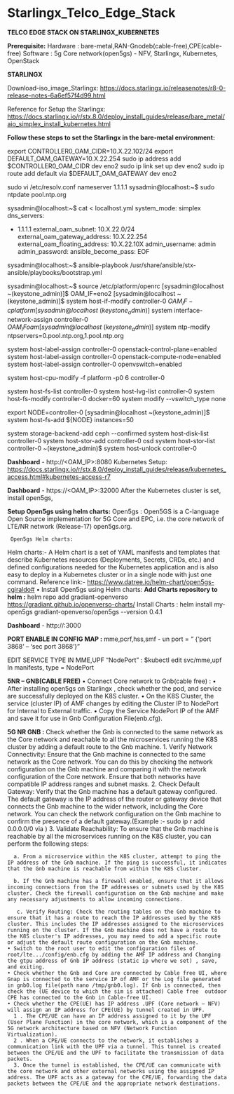 # Starlingx_Telco_Edge_Stack
**TELCO  EDGE STACK ON STARLINGX_KUBERNETES**

**Prerequisite:**
Hardware :
bare-metal,RAN-Gnodeb(cable-free),CPE(cable-free)
Software :
5g Core network(open5gs) - NFV, Starlingx, Kubernetes, OpenStack

**STARLINGX**

Download-iso_image_Starlingx: https://docs.starlingx.io/releasenotes/r8-0-release-notes-6a6ef57f4d99.html

Reference for Setup the Starlingx: https://docs.starlingx.io/r/stx.8.0/deploy_install_guides/release/bare_metal/aio_simplex_install_kubernetes.html

**Follow these steps to set the Starlingx in the bare-metal environment:**

export CONTROLLER0_OAM_CIDR=10.X.22.102/24
export DEFAULT_OAM_GATEWAY=10.X.22.254
sudo ip address add $CONTROLLER0_OAM_CIDR dev eno2
sudo ip link set up dev eno2
sudo ip route add default via $DEFAULT_OAM_GATEWAY dev eno2

sudo vi /etc/resolv.conf
nameserver 1.1.1.1
sysadmin@localhost:~$ sudo ntpdate pool.ntp.org

sysadmin@localhost:~$ cat <<EOF > localhost.yml
system_mode: simplex
dns_servers:
- 1.1.1.1
external_oam_subnet: 10.X.22.0/24
external_oam_gateway_address: 10.X.22.254
external_oam_floating_address: 10.X.22.10X
admin_username: admin
admin_password: <yourwebadminpassword>
ansible_become_pass: <sysadminaccountpassword>
EOF

sysadmin@localhost:~$ ansible-playbook /usr/share/ansible/stx-ansible/playbooks/bootstrap.yml

sysadmin@localhost:~$ source /etc/platform/openrc
[sysadmin@localhost ~(keystone_admin)]$ OAM_IF=eno2
[sysadmin@localhost ~(keystone_admin)]$ system host-if-modify controller-0 $OAM_IF -c platform
[sysadmin@localhost ~(keystone_admin)]$ system interface-network-assign controller-0 $OAM_IF oam
[sysadmin@localhost ~(keystone_admin)]$ system ntp-modify ntpservers=0.pool.ntp.org,1.pool.ntp.org

system host-label-assign controller-0 openstack-control-plane=enabled
system host-label-assign controller-0 openstack-compute-node=enabled
system host-label-assign controller-0 openvswitch=enabled

system host-cpu-modify -f platform -p0 6 controller-0

system host-fs-list controller-0
system host-lvg-list controller-0
system host-fs-modify controller-0 docker=60
system modify --vswitch_type none

export NODE=controller-0
[sysadmin@localhost ~(keystone_admin)]$ system host-fs-add ${NODE} instances=50         

system storage-backend-add ceph --confirmed
system host-disk-list controller-0
system host-stor-add controller-0 osd <disk-uuid>
system host-stor-list controller-0
~(keystone_admin)$ system host-unlock controller-0

**Dashboard** - http://<OAM_IP>:8080
Kubernetes Setup:
https://docs.starlingx.io/r/stx.8.0/deploy_install_guides/release/kubernetes_access.html#kubernetes-access-r7

**Dashboard** - https://<OAM_IP>:32000
After the Kubernetes cluster is set, install open5gs,

**Setup Open5gs using helm charts:**
Open5gs :
Open5GS is a C-language Open Source implementation for 5G Core and EPC, i.e. the core network of LTE/NR network (Release-17) open5gs.org.
      
     Open5gs Helm charts:
Helm charts:- A Helm chart is a set of YAML manifests and templates that describe Kubernetes resources (Deployments, Secrets, CRDs, etc.) and defined configurations needed for the Kubernetes application and is also easy to deploy in a Kubernetes cluster or in a single node with just one command.
Reference link:-
https://www.datree.io/helm-chart/open5gs-cgiraldo#
    • Install Open5gs using Helm charts:
**Add Charts repository to helm :**
helm repo add gradiant-openverso https://gradiant.github.io/openverso-charts/
Install Charts : 
helm install my-open5gs gradiant-openverso/open5gs --version 0.4.1

**Dashboard** - http://<localhost>:3000

**PORT ENABLE IN CONFIG MAP :**
mme,pcrf,hss,smf  - un port = “ {‘port 3868’ – ‘sec port 3868’}”

EDIT SERVICE TYPE IN MME,UPF  “NodePort” :
$kubectl edit svc/mme,upf
In manifests, type = NodePort

**5NR – GNB(CABLE FREE)**
    • Connect Core network to Gnb(cable free) :
    • After installing open5gs on Starlingx , check whether the pod, and service are successfully deployed on the K8S cluster.
    • On the K8S Cluster, the service (cluster IP) of AMF changes by editing the Cluster IP to NodePort for Internal to External traffic.
    • Copy the Service NodePort IP of the AMF and save it for use in Gnb Configuration File(enb.cfg).

**5G NR GNB :**
Check whether the Gnb is connected to the same network as the Core network and reachable to all the microservices running the K8S cluster by adding a default route to the Gnb machine. 
      1. Verify Network Connectivity: Ensure that the Gnb machine is connected to the same network as the Core network. You can do this by checking the network configuration on the Gnb machine and comparing it with the network configuration of the Core network. Ensure that both networks have compatible IP address ranges and subnet masks.
      2. Check Default Gateway: Verify that the Gnb machine has a default gateway configured. The default gateway is the IP address of the router or gateway device that connects the Gnb machine to the wider network, including the Core network. You can check the network configuration on the Gnb machine to confirm the presence of a default gateway.(Example :- sudo ip r add 0.0.0.0/0 via <Core static ip>) 
      3. Validate Reachability: To ensure that the Gnb machine is reachable by all the microservices running on the K8S cluster, you can perform the following steps:
      
      a. From a microservice within the K8S cluster, attempt to ping the IP address of the Gnb machine. If the ping is successful, it indicates that the Gnb machine is reachable from within the K8S cluster.
      
      b. If the Gnb machine has a firewall enabled, ensure that it allows incoming connections from the IP addresses or subnets used by the K8S cluster. Check the firewall configuration on the Gnb machine and make any necessary adjustments to allow incoming connections.
      
       c. Verify Routing: Check the routing tables on the Gnb machine to ensure that it has a route to reach the IP addresses used by the K8S cluster. This includes the IP addresses assigned to the microservices running on the cluster. If the Gnb machine does not have a route to the K8S cluster's IP addresses, you may need to add a specific route or adjust the default route configuration on the Gnb machine.
    • Switch to the root user to edit the configuration files of root/lte.../config/enb.cfg by adding the AMF IP address and Changing the gtpu address of Gnb IP address (static ip where we set) , save, and exiting.
    • Check whether the Gnb and Core are connected by Cable free UI, where Gnap is connected to the service IP of AMF or the Log file generated in gnb0.log file(path nano /tmp/gnb0.log). If Gnb is connected, then check the (UE device to which the sim is attached) Cable free  outdoor CPE has connected to the Gnb in Cable-free UI.
    • Check whether the CPE(UE) has IP address .UPF (Core network – NFV) will assign an IP address for CPE(UE) by tunnel created in UPF. 
      1 . The CPE/UE can have an IP address assigned to it by the UPF (User Plane Function) in the core network, which is a component of the 5G network architecture based on NFV (Network Function Virtualization).
      2 . When a CPE/UE connects to the network, it establishes a communication link with the UPF via a tunnel. This tunnel is created between the CPE/UE and the UPF to facilitate the transmission of data packets.
      3. Once the tunnel is established, the CPE/UE can communicate with the core network and other external networks using the assigned IP address. The UPF acts as a gateway for the CPE/UE, forwarding the data packets between the CPE/UE and the appropriate network destinations.


      










